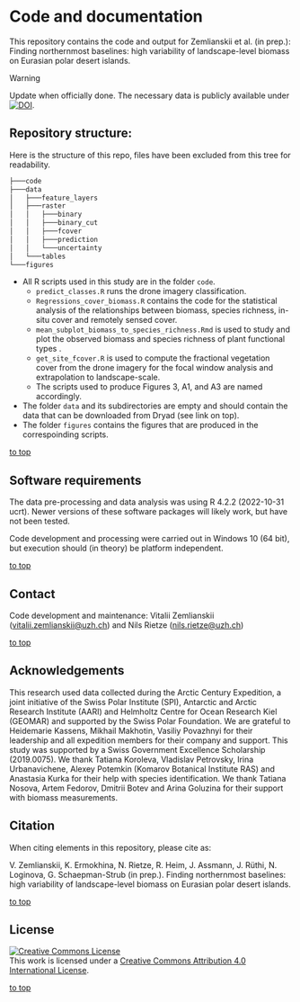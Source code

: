 # Code and documentation
This repository contains the code and output for Zemlianskii et al. (in prep.): Finding northernmost baselines: high variability of landscape-level biomass on Eurasian polar desert islands.

> [!WARNING]
> Update when officially done.
 > The necessary data is publicly available under [![DOI](https://img.shields.io/badge/DRYAD_repo-blue)](https://datadryad.org/stash/share/SqYWvX6K7085r4-3NtiBl10JwYfS3AdWRtX3jOTb5Uw).

## Repository structure:
Here is the structure of this repo, files have been excluded from this tree for readability.

```bash
├───code
├───data
│   ├───feature_layers
│   ├───raster
│   │   ├───binary
│   │   ├───binary_cut
│   │   ├───fcover
│   │   ├───prediction
│   │   └───uncertainty
│   └───tables
└───figures
```

- All R scripts used in this study are in the folder `code`.
  - `predict_classes.R` runs the drone imagery classification.
  - `Regressions_cover_biomass.R` contains the code for the statistical analysis of the relationships between biomass, species richness, in-situ cover and remotely sensed cover.
  - `mean_subplot_biomass_to_species_richness.Rmd` is used to study and plot the observed biomass and species richness of plant functional types .
  - `get_site_fcover.R` is used to compute the fractional vegetation cover from the drone imagery for the focal window analysis and extrapolation to landscape-scale.
  - The scripts used to produce Figures 3, A1, and A3 are named accordingly.
- The folder `data` and its subdirectories are empty and should contain the data that can be downloaded from Dryad (see link on top).
- The folder `figures` contains the figures that are produced in the correspoinding scripts.

[to top](https://github.com/nrietze/ACE-biomass/main/README.md)

## Software requirements
The data pre-processing and data analysis was using R 4.2.2 (2022-10-31 ucrt). Newer versions of these software packages will likely work, but have not been tested.

Code development and processing were carried out in Windows 10 (64 bit), but execution should (in theory) be platform independent.

[to top](https://github.com/nrietze/ACE-biomass/main/README.md)

## Contact
Code development and maintenance: Vitalii Zemlianskii ([vitalii.zemlianskii@uzh.ch](vitalii.zemlianskii@uzh.ch)) and Nils Rietze ([nils.rietze@uzh.ch](nils.rietze@uzh.ch))

[to top](https://github.com/nrietze/ACE-biomass/main/README.md)

## Acknowledgements
This research used data collected during the Arctic Century Expedition, a joint initiative of the Swiss Polar Institute (SPI), Antarctic and Arctic Research Institute (AARI) and Helmholtz Centre for Ocean Research Kiel (GEOMAR) and supported by the Swiss Polar Foundation. We are grateful to Heidemarie Kassens, Mikhail Makhotin, Vasiliy Povazhnyi for their leadership and all expedition members for their company and support. This study was supported by a Swiss Government Excellence Scholarship (2019.0075). We thank Tatiana Koroleva, Vladislav Petrovsky, Irina Urbanavichene, Alexey Potemkin (Komarov Botanical Institute RAS) and Anastasia Kurka for their help with species identification. We thank Tatiana Nosova, Artem Fedorov, Dmitrii Botev and Arina Goluzina for their support with biomass measurements.

## Citation
When citing elements in this repository, please cite as:

V. Zemlianskii, K. Ermokhina, N. Rietze, R. Heim, J. Assmann, J. Rüthi, N. Loginova, G. Schaepman-Strub (in prep.). 
Finding northernmost baselines: high variability of landscape-level biomass on Eurasian polar desert islands. 

[to top](https://github.com/nrietze/ACE-biomass/main/README.md)

## License
<a rel="license" href="http://creativecommons.org/licenses/by/4.0/"><img alt="Creative Commons License" style="border-width:0" src="https://i.creativecommons.org/l/by/4.0/88x31.png" /></a><br />This work is licensed under a <a rel="license" href="http://creativecommons.org/licenses/by/4.0/">Creative Commons Attribution 4.0 International License</a>.

[to top](https://github.com/nrietze/ACE-biomass/main/README.md)
